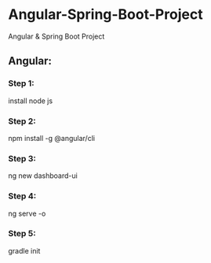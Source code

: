 # Angular-Spring-Boot-Project
Angular &amp; Spring Boot Project
## Angular:
### Step 1: 
install node js
### Step 2: 
npm install -g @angular/cli
### Step 3: 
ng new dashboard-ui
### Step 4: 
ng serve -o
### Step 5: 
gradle init
